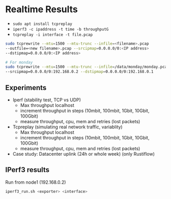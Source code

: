 # Realtime Results

- `sudo apt install tcpreplay`
- `iperf3 -c ipaddress -t time -b throughputG`
- `tcpreplay -i interface -t file.pcap`

```sh
sudo tcprewrite --mtu=1500 --mtu-trunc --infile=<filename>.pcap
--outfile=<new filename>.pcap --srcipmap=0.0.0.0/0:<IP address>
--dstipmap=0.0.0.0/0:<IP address>

# For monday
sudo tcprewrite --mtu=1500 --mtu-trunc --infile=/data/monday/monday.pcap --outfile=/data/monday/monday-trunc.pcap
--srcipmap=0.0.0.0/0:192.168.0.2 --dstipmap=0.0.0.0/0:192.168.0.1
```

## Experiments

- Iperf (stability test, TCP vs UDP)
  - Max throughput localhost
  - increment throughput in steps (10mbit, 100mbit, 1Gbit, 10Gbit, 100Gbit)
  - measure throughput, cpu, mem and retries (lost packets)
- Tcpreplay (simulating real network traffic, variablity)
  - Max throughput localhost
  - increment throughput in steps (10mbit, 100mbit, 1Gbit, 10Gbit, 100Gbit)
  - measure throughput, cpu, mem and retries (lost packets)
- Case study: Datacenter uplink (24h or whole week) (only Rustiflow)

## IPerf3 results

Run from node1 (192.168.0.2)

```sh
iperf3_run.sh <exporter> <interface>
```

